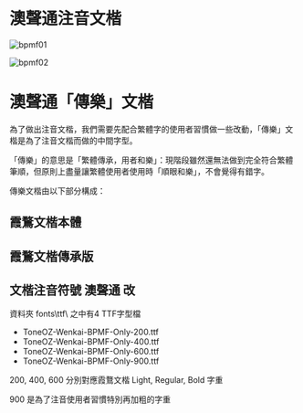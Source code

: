 # 澳聲通注音文楷

![bpmf01](https://user-images.githubusercontent.com/14179988/134443769-ccc8d64a-7b13-490d-85df-048bd675f414.jpg)

![bpmf02](https://user-images.githubusercontent.com/14179988/134443779-52f0b6bd-9e2c-4258-9853-c02e4eec49f0.jpg)

# 澳聲通「傳樂」文楷

為了做出注音文楷，我們需要先配合繁體字的使用者習慣做一些改動，「傳樂」文楷是為了注音文楷而做的中間字型。

「傳樂」的意思是「繁體傳承，用者和樂」：現階段雖然還無法做到完全符合繁體筆順，但原則上盡量讓繁體使用者使用時「順眼和樂」，不會覺得有錯字。

傳樂文楷由以下部分構成：

## 霞鶩文楷本體

## 霞鶩文楷傳承版

## 文楷注音符號 澳聲通 改
資料夾 fonts\ttf\ 之中有4 TTF字型檔

* ToneOZ-Wenkai-BPMF-Only-200.ttf
* ToneOZ-Wenkai-BPMF-Only-400.ttf
* ToneOZ-Wenkai-BPMF-Only-600.ttf
* ToneOZ-Wenkai-BPMF-Only-900.ttf

200, 400, 600 分別對應霞鶩文楷 Light, Regular, Bold 字重

900 是為了注音使用者習慣特別再加粗的字重

